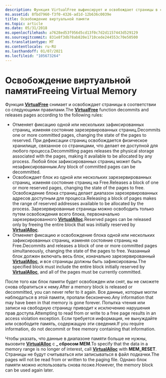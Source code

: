 ```yaml
---
description: Функция VirtualFree выфиксирует и освобождает страницы в соответствии со следующими правилами.
ms.assetid: 8fbd7960-f3f0-4326-ad1d-12b636c0039e
title: Освобождение виртуальной памяти
ms.topic: article
ms.date: 05/31/2018
ms.openlocfilehash: a7628ed53f956d5cd13f0c7d2d1157443d529129
ms.sourcegitcommit: 831e8f3db78ab820e1710cede244553c70e50500
ms.translationtype: MT
ms.contentlocale: ru-RU
ms.lasthandoff: 01/07/2021
ms.locfileid: "105673264"
---
```

# <a name="freeing-virtual-memory"></a><span data-ttu-id="0f2d3-103">Освобождение виртуальной памяти</span><span class="sxs-lookup"><span data-stu-id="0f2d3-103">Freeing Virtual Memory</span></span>

<span data-ttu-id="0f2d3-104">Функция [**VirtualFree**](/windows/win32/api/memoryapi/nf-memoryapi-virtualfree) снимает и освобождает страницы в соответствии со следующими правилами.</span><span class="sxs-lookup"><span data-stu-id="0f2d3-104">The [**VirtualFree**](/windows/win32/api/memoryapi/nf-memoryapi-virtualfree) function decommits and releases pages according to the following rules:</span></span>

-   <span data-ttu-id="0f2d3-105">Отменяет фиксацию одной или нескольких зафиксированных страниц, изменяя состояние зарезервированных страниц.</span><span class="sxs-lookup"><span data-stu-id="0f2d3-105">Decommits one or more committed pages, changing the state of the pages to reserved.</span></span> <span data-ttu-id="0f2d3-106">При дефиксации страниц освобождается физическое хранилище, связанное со страницами, что делает ее доступной для любого процесса.</span><span class="sxs-lookup"><span data-stu-id="0f2d3-106">Decommitting pages releases the physical storage associated with the pages, making it available to be allocated by any process.</span></span> <span data-ttu-id="0f2d3-107">Любой блок зафиксированных страниц может быть незафиксированным.</span><span class="sxs-lookup"><span data-stu-id="0f2d3-107">Any block of committed pages can be decommitted.</span></span>
-   <span data-ttu-id="0f2d3-108">Освобождает блок из одной или нескольких зарезервированных страниц, изменяя состояние страниц на Free.</span><span class="sxs-lookup"><span data-stu-id="0f2d3-108">Releases a block of one or more reserved pages, changing the state of the pages to free.</span></span> <span data-ttu-id="0f2d3-109">Освобождение блока страниц делает диапазон зарезервированных адресов доступным для процесса.</span><span class="sxs-lookup"><span data-stu-id="0f2d3-109">Releasing a block of pages makes the range of reserved addresses available to be allocated by the process.</span></span> <span data-ttu-id="0f2d3-110">Зарезервированные страницы можно освободить только путем освобождения всего блока, первоначально зарезервированного [**VirtualAlloc**](/windows/win32/api/memoryapi/nf-memoryapi-virtualalloc).</span><span class="sxs-lookup"><span data-stu-id="0f2d3-110">Reserved pages can be released only by freeing the entire block that was initially reserved by [**VirtualAlloc**](/windows/win32/api/memoryapi/nf-memoryapi-virtualalloc).</span></span>
-   <span data-ttu-id="0f2d3-111">Отменяет фиксацию и освобождение блока одной или нескольких зафиксированных страниц, изменяя состояние страниц на Free.</span><span class="sxs-lookup"><span data-stu-id="0f2d3-111">Decommits and releases a block of one or more committed pages simultaneously, changing the state of the pages to free.</span></span> <span data-ttu-id="0f2d3-112">Указанный блок должен включать весь блок, изначально зарезервированный [**VirtualAlloc**](/windows/win32/api/memoryapi/nf-memoryapi-virtualalloc), и все страницы должны быть зафиксированы.</span><span class="sxs-lookup"><span data-stu-id="0f2d3-112">The specified block must include the entire block initially reserved by [**VirtualAlloc**](/windows/win32/api/memoryapi/nf-memoryapi-virtualalloc), and all of the pages must be currently committed.</span></span>

<span data-ttu-id="0f2d3-113">После того как блок памяти будет освобожден или снят, вы не сможете снова обратиться к нему.</span><span class="sxs-lookup"><span data-stu-id="0f2d3-113">After a memory block is released or decommitted, you can never refer to it again.</span></span> <span data-ttu-id="0f2d3-114">Все данные, которые могли наблюдаться в этой памяти, пропали бесконечно.</span><span class="sxs-lookup"><span data-stu-id="0f2d3-114">Any information that may have been in that memory is gone forever.</span></span> <span data-ttu-id="0f2d3-115">Попытка чтения или записи на свободную страницу приводит к исключению нарушения прав доступа.</span><span class="sxs-lookup"><span data-stu-id="0f2d3-115">Attempting to read from or write to a free page results in an access violation exception.</span></span> <span data-ttu-id="0f2d3-116">Если требуется информация, не вынуждайте или освободите память, содержащую эти сведения.</span><span class="sxs-lookup"><span data-stu-id="0f2d3-116">If you require information, do not decommit or free memory containing that information.</span></span>

<span data-ttu-id="0f2d3-117">Чтобы указать, что данные в диапазоне памяти больше не нужны, вызовите [**VirtualAlloc**](/windows/win32/api/memoryapi/nf-memoryapi-virtualalloc) с **\_ сбросом MEM**.</span><span class="sxs-lookup"><span data-stu-id="0f2d3-117">To specify that the data in a memory range is no longer of interest, call [**VirtualAlloc**](/windows/win32/api/memoryapi/nf-memoryapi-virtualalloc) with **MEM\_RESET**.</span></span> <span data-ttu-id="0f2d3-118">Страницы не будут считываться или записываться в файл подкачки.</span><span class="sxs-lookup"><span data-stu-id="0f2d3-118">The pages will not be read from or written to the paging file.</span></span> <span data-ttu-id="0f2d3-119">Однако блок памяти можно использовать снова позже.</span><span class="sxs-lookup"><span data-stu-id="0f2d3-119">However, the memory block can be used again later.</span></span>

 

 
